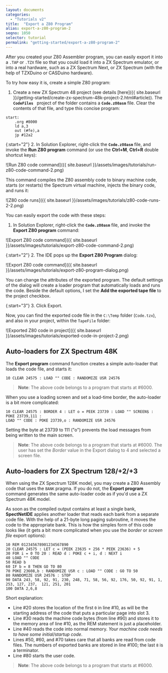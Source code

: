 ```yaml
---
layout: documents
categories: 
  - "Tutorials v2"
title:  "Export a Z80 Program"
alias: export-a-z80-program-2
seqno: 1050
selector: tutorial
permalink: "getting-started/export-a-z80-program-2"
---
```


After you created your Z80 Assembler program, you can easily export it into a `.TAP` or `.TZX` file so that you
could load it into a ZX Spectrum emulator, or into a real hardware, such as a ZX Spectrum Next, or ZX Spectrum
(with the help of TZXDuino or CASDuino hardware).

To try how easy it is, create a simple Z80 program:

1. Create a new ZX Spectrum 48 project (see details [here]({{ site.baseurl }}/getting-started/create-zx-spectrum-48k-project-2.html#article)).
The __`CodeFiles `__ project of the folder contains a __`Code.z80asm`__ file. Clear the contents of that file, and type this concise program:

```
start:
    .org #8000
    ld a,3
    out (#fe),a
    jp #12a2
```

{:start="2"}
2. In Solution Explorer, right-click the __`Code.z80asm`__ file, and invoke the __Run Z80 program__ command (or use the __Ctrl+M__, __Ctrl+R__ double shortcut keys):

![Run Z80 code command]({{ site.baseurl }}/assets/images/tutorials/run-z80-code-command-2.png)

This command compiles the Z80 assembly code to binary machine code, starts (or restarts) the Spectrum virtual machine,
injects the binary code, and runs it:

![Z80 code runs]({{ site.baseurl }}/assets/images/tutorials/z80-code-runs-2-2.png)

You can easily export the code with these steps:

1. In Solution Explorer, right-click the __`Code.z80asm`__ file, and invoke the __Export Z80 program__ command:

![Export Z80 code command]({{ site.baseurl }}/assets/images/tutorials/export-z80-code-command-2.png)

{:start="2"}
2. The IDE pops up the __Export Z80 Program__ dialog:

![Export Z80 code command]({{ site.baseurl }}/assets/images/tutorials/export-z80-program-dialog.png)

You can change the attributes of the exported program. The default settings of the dialog will create a loader program that automatically loads and runs the code. Beside the default options, I set the __Add the exported tape file__ to the project checkbox.

{:start="3"}
3. Click Export.

Now, you can find the exported code file in the `C:\Temp` folder (`Code.tzx`), and also in your project, within the `TapeFile` folder:

![Exported Z80 code in project]({{ site.baseurl }}/assets/images/tutorials/exported-code-in-project-2.png)

## Auto-loaders for ZX Spectrum 48K

The __Export program__ command function creates a simple auto-loader that loads the code file, and starts it:

```
10 CLEAR 24575 : LOAD "" CODE : RANDOMIZE USR 24576
```

> __Note__: The above code belongs to a program that starts at #6000.

When you use a loading screen and set a load-time border, the auto-loader is a bit more complicated:

```
10 CLEAR 24575 : BORDER 4 : LET o = PEEK 23739 : LOAD "" SCREEN$ : POKE 23739,111 :
LOAD "" CODE : POKE 23739,o : RANDOMIZE USR 24576
```

Setting the byte at 23739 to 111 ("o") prevents the load messages from being written to the main screen.

> __Note__: The above code belongs to a program that starts at #6000. The user has set the *Border* value in the Export dialog to 4 and selected a screen file.

## Auto-loaders for ZX Spectrum 128/+2/+3

When using the ZX Spectrum 128K model, you may create a Z80 Assembly code that uses the `BANK` pragma. If you do not, the __Export program__ command generates the same auto-loader code as if you'd use a ZX Spectrum 48K model.

As soon as the compiled output contains at least a single bank, __SpectNetIDE__ applies another loader that reads each bank from a separate code file. With the help of a 21-byte long paging subroutine, it moves the code to the appropriate bank. This is how the simples form of this code looks like (it gets a bit more complicated when you use the *border* or *screen file* export options):

```
10 REM 012345678901234567890
20 CLEAR 24575 : LET c = (PEEK 23635 + 256 * PEEK 23636) + 5
30 FOR i = 0 TO 20 : READ d : POKE c + i, d : NEXT i
40 LOAD "" CODE
50 READ b
60 IF b = 8 THEN GO TO 80
70 POKE 23608,b : RANDOMIZE USR c : LOAD "" CODE : GO TO 50
80 RANDOMIZE USR 24576 : STOP
90 DATA 243, 58, 92, 91, 230, 248, 71, 58, 56, 92, 176, 50, 92, 91, 1, 253, 127, 237,  121, 251, 201
100 DATA 2,6,8
```

Short explanation: 

- Line #20 stores the location of the first `0` in line #10, as will be the starting address of the code that puts a particular page into slot 3.
- Line #30 reads the machine code bytes (from line #90) and stores it to the memory area of line #10, as the REM statement is just a placeholder.
- Line #40 reads the code into normal memory. *Your machine code needs to have some initial/startup code*.
- Lines #50, #60, and #70 takes care that all banks are read from code files. The numbers of exported banks are stored in line #100; the last `8` is a terminator.
- Line #80 starts the user code.

> __Note__: The above code belongs to a program that starts at #6000.

